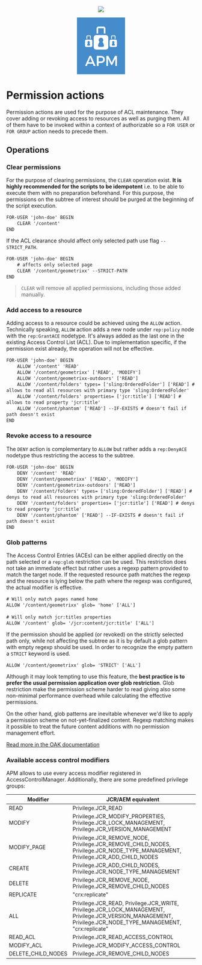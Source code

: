 <p align="center">
    <img src="https://assets.cognifide.com/github/cognifide-logo.png" style="vertical-align: middle">
</p><p align="center">
    <img src="apm-logo.png" alt="APM Logo" style="width: 128px; vertical-align: middle">
</p>

# Permission actions
Permission actions are used for the purpose of ACL maintenance. They cover adding or revoking access to resources as well as purging them. All of them have to be invoked within a context of authorizable so a `FOR USER` or `FOR GROUP` action needs to precede them.

## Operations
### Clear permissions
For the purpose of clearing permissions, the `CLEAR` operation exist. **It is highly recommended for the scripts to be idempotent** i.e. to be able to execute them with no preparation beforehand. For this purpose, the permissions on the subtree of interest should be purged at the beginning of the script execution.

```
FOR-USER 'john-doe' BEGIN
    CLEAR '/content'
END
```

If the ACL clearance should affect only selected path use flag `--STRICT_PATH`.
```
FOR-USER 'john-doe' BEGIN
    # affects only selected page
    CLEAR '/content/geometrixx' --STRICT-PATH
END
```

> `CLEAR` will remove all applied permissions, including those added manually.

### Add access to a resource
Adding access to a resource could be achieved using the `ALLOW` action. Technically speaking, `ALLOW` action adds a new node under `rep:policy` node with the `rep:GrantACE` nodetype. It's always added as the last one in the existing Access Control List (ACL). Due to implementation specific, if the permission exist already, the operation will not be effective.

```
FOR-USER 'john-doe' BEGIN
    ALLOW '/content' 'READ'
    ALLOW '/content/geometrixx' ['READ', 'MODIFY']
    ALLOW '/content/geometrixx-outdoors' ['READ']
    ALLOW '/content/folders' types= ['sling:OrderedFolder'] ['READ'] # allows to read all resources with primary type 'sling:OrderedFolder'
    ALLOW '/content/folders' properties= ['jcr:title'] ['READ'] # allows to read property 'jcr:title'
    ALLOW '/content/phantom' ['READ'] --IF-EXISTS # doesn't fail if path doesn't exist
END
```

### Revoke access to a resource
The `DENY` action is complementary to `ALLOW` but rather adds a `rep:DenyACE` nodetype thus restricting the access to the subtree.

```
FOR-USER 'john-doe' BEGIN
    DENY '/content' 'READ'
    DENY '/content/geometrixx' ['READ', 'MODIFY']
    DENY '/content/geometrixx-outdoors' ['READ']
    DENY '/content/folders' types= ['sling:OrderedFolder'] ['READ'] # denys to read all resources with primary type 'sling:OrderedFolder'
    DENY '/content/folders' properties= ['jcr:title'] ['READ'] # denys to read property 'jcr:title'
    DENY '/content/phantom' ['READ'] --IF-EXISTS # doesn't fail if path doesn't exist
END
```

### Glob patterns
The Access Control Entries (ACEs) can be either applied directly on the path selected or a `rep:glob` restriction can be used. This restriction does not take an immediate effect but rather uses a regexp pattern provided to match the target node. If the requested resource path matches the regexp and the resource is lying below the path where the regexp was configured, the actual modifier is effective.

```
# Will only match pages named home
ALLOW '/content/geometrixx' glob= 'home' ['ALL']

# Will only match jcr:titles properties
ALLOW '/content' glob= '/jcr:content/jcr:title' ['ALL']
```

If the permission should be applied (or revoked) on the strictly selected path only, while not affecting the subtree as it is by default a glob pattern with empty regexp should be used. In order to recognize the empty pattern a `STRICT` keyword is used.

```
ALLOW '/content/geometrixx' glob= 'STRICT' ['ALL']
```

Although it may look tempting to use this feature, the **best practice is to prefer the usual permission application over glob restriction**. Glob restriction make the permission scheme harder to read giving also some non-minimal performance overhead while calculating the effective permissions.

On the other hand, glob patterns are inevitable whenever we'd like to apply a permission scheme on not-yet-finalized content. Regexp matching makes it possible to treat the future content additions with no permission management effort.

[Read more in the OAK documentation](https://jackrabbit.apache.org/oak/docs/security/authorization/restriction.html)


### Available access control modifiers
APM allows to use every access modifier registered in AccessControlManager. Additionally, there are some predefined privilege groups:  

| Modifier | JCR/AEM equivalent |
| -------- | ------------ |
| READ | Privilege.JCR_READ |
| MODIFY | Privilege.JCR_MODIFY_PROPERTIES, Privilege.JCR_LOCK_MANAGEMENT, Privilege.JCR_VERSION_MANAGEMENT |
| MODIFY_PAGE | Privilege.JCR_REMOVE_NODE, Privilege.JCR_REMOVE_CHILD_NODES, Privilege.JCR_NODE_TYPE_MANAGEMENT, Privilege.JCR_ADD_CHILD_NODES |
| CREATE | Privilege.JCR_ADD_CHILD_NODES, Privilege.JCR_NODE_TYPE_MANAGEMENT |
| DELETE | Privilege.JCR_REMOVE_NODE, Privilege.JCR_REMOVE_CHILD_NODES |
| REPLICATE | "crx:replicate" |
| ALL | Privilege.JCR_READ, Privilege.JCR_WRITE, Privilege.JCR_LOCK_MANAGEMENT, Privilege.JCR_VERSION_MANAGEMENT, Privilege.JCR_NODE_TYPE_MANAGEMENT, "crx:replicate" |
| READ_ACL | Privilege.JCR_READ_ACCESS_CONTROL |
| MODIFY_ACL | Privilege.JCR_MODIFY_ACCESS_CONTROL |
| DELETE_CHILD_NODES | Privilege.JCR_REMOVE_CHILD_NODES |
